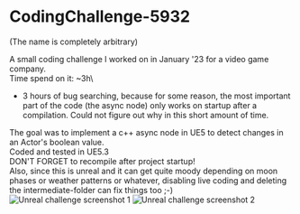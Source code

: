 # CodingChallenge-5932
(The name is completely arbitrary)

A small coding challenge I worked on in January '23 for a video game company.\
Time spend on it: ~3h\
+ 3 hours of bug searching, because for some reason, the most important part of the code (the async node) only works on startup after a compilation. Could not figure out why in this short amount of time.

The goal was to implement a c++ async node in UE5 to detect changes in an Actor's boolean value.\
Coded and tested in UE5.3\
DON'T FORGET to recompile after project startup!\
Also, since this is unreal and it can get quite moody depending on moon phases or weather patterns or whatever, disabling live coding and deleting the intermediate-folder can fix things too ;-)\
![Unreal challenge screenshot 1](https://notenoughsleep.eu/files/challenge-screen1.jpg)
![Unreal challenge screenshot 2](https://notenoughsleep.eu/files/challenge-screen2.jpg)
